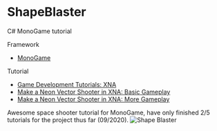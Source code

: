 # ShapeBlaster

C# MonoGame tutorial

Framework
- [MonoGame](https://www.monogame.net/)

Tutorial
- [Game Development Tutorials: XNA](https://gamedevelopment.tutsplus.com/categories/xna)
- [Make a Neon Vector Shooter in XNA: Basic Gameplay](https://gamedevelopment.tutsplus.com/tutorials/make-a-neon-vector-shooter-in-xna-basic-gameplay--gamedev-9859)
- [Make a Neon Vector Shooter in XNA: More Gameplay](https://gamedevelopment.tutsplus.com/tutorials/make-a-neon-vector-shooter-in-xna-more-gameplay--gamedev-10103)


Awesome space shooter tutorial for MonoGame, have only finished 2/5 tutorials for the project thus far (09/2020).
![Shape Blaster](https://cdn.tutsplus.com/cdn-cgi/image/width=380,height=380/gamedev/uploads/2013/08/XNA_Geometry_Wars_Enemies_400px.jpg)
